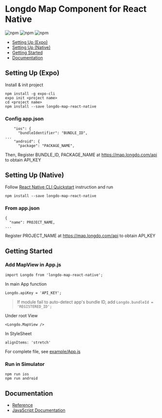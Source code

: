 # Longdo Map Component for React Native 
![npm](https://img.shields.io/npm/v/longdo-map-react-native)
![npm](https://img.shields.io/npm/dt/longdo-map-react-native)
![npm](https://img.shields.io/npm/l/longdo-map-react-native)
- [Setting Up (Expo)](#setting-up-expo)
- [Setting Up (Native)](#setting-up-native)
- [Getting Started](#getting-started)
- [Documentation](#documentation)
## Setting Up (Expo)
Install & init project
```
npm install -g expo-cli
expo init <project name>
cd <project name>
npm install --save longdo-map-react-native
```
### Config app.json
```
    "ios": {
      "bundleIdentifier": "BUNDLE_ID",
...
    "android": {
      "package": "PACKAGE_NAME",
```
Then, Register BUNDLE_ID, PACKAGE_NAME at https://map.longdo.com/api to obtain API_KEY

## Setting Up (Native)
Follow [React Native CLI Quickstart](https://reactnative.dev/docs/environment-setup) instruction and run
```
npm install --save longdo-map-react-native
```
### From app.json
```
{
  "name": PROJECT_NAME,
...
```
Register PROJECT_NAME at https://map.longdo.com/api to obtain API_KEY
## Getting Started
### Add MapView in App.js
```
import Longdo from 'longdo-map-react-native';
```
In main App function
```
Longdo.apiKey = 'API_KEY';
```
> If module fail to auto-detect app's bundle ID, add `Longdo.bundleId = 'REGISTERED_ID';`

Under root View
```
<Longdo.MapView />
```
In StyleSheet
```
alignItems: 'stretch'
```
For complete file, see [example/App.js](example/App.js)
### Run in Simulator  
```
npm run ios
npm run android
```
## Documentation
- [Reference](https://api.longdo.com/map/doc/react-native.php)
- [JavaScript Documentation](https://map.longdo.com/docs/)